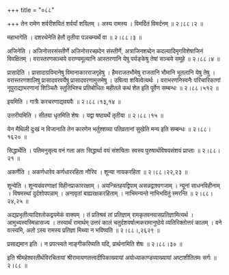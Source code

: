 +++
title = "०८८"

+++
तेन रामेण शर्वरीशयितं शर्वर्यां शयितम् । अस्य रामस्य । विमर्दितं विमर्दनम्  ॥  २।८८।२  ॥   

  

महाभागेति । दशरथेनेति हेतौ तृतीया पञचम्यर्थे वा  ॥  २।८८।३  ॥   

  

अजिनेति । अजिनोत्तरसंस्तीर्णे अजिनोत्तरच्छदेन संस्तीर्णे, अत्राजिनशब्देन कदल्यादिमृगविशेषाजिनं विवक्षितम् । वरास्तरणसञ्चये वराण्यमूल्यानि आस्तरणानि येषु पर्यङ्केषु तेषां सञ्चये समूहे  ॥  २।८८।४  ॥   

  

प्रासादेति । प्रासादाग्रविमानेषु विमानाकारराजगृहेषु । हैमराजतभौमेषु राजतानि भौमानि भूतलानि येषु तेषु । वरास्तरणशालिषु प्रासादवरवर्येषु प्रासादवरणामुत्तमेषु । उषित्वा शयित्वेत्यर्थः । वराभरणनिस्वनैः परिचारिकाणां नूपुराद्याभरणानां शिञ्चितैः स्तुतिभिश्च प्रतिबोधितः महीतले कथं शेत इति पूर्वेण सम्बन्धः  ॥  २।८८।५१२  ॥   

  

इयमिति । गात्रैः करचरणाद्यवयवैः  ॥  २।८८।१३,१४  ॥   

  

उत्तरीयमिति । सीतया धृतमिति शेषः । यद्वा षष्ठ्यर्थे तृतीया  ॥  २।८८।१५  ॥   

  

येन मैथिली दुःखं न विजानाति तेन कारणेन भर्तुश्शय्या पतिव्रतानां सुखेति मन्य इति सम्बन्धः  ॥  २।८८।१६२०  ॥   

  

सिद्धार्थेति । पतिमनुसृत्य वनं गता अतः सिद्धार्था वयं संशयिताः स्वस्य पुरुषार्थविषयसंशयं प्राप्ताः  ॥  २।८८।२१  ॥   

  

अकर्णेति । अकर्णधारेव कर्णधाररहिता नौरिव । शून्या नायकरहिता  ॥  २।८८।२२,२३  ॥   

  

शून्येति । शून्यसंवरणाक्षां विहीनप्राकाररक्षाम् । अयन्त्रितहयद्विपाम् असन्नद्वाश्वगजाम् । न्यूनां साधनविहीनाम् । विषमस्थां दुर्दशोपपन्नाम् । अनावृतां बाह्यरक्षकरहिताम् । नाभिमन्यन्ते नाभिभवितुं स्मरन्ति  ॥  २।८८।२४,२५  ॥   

  

अद्यप्रभृतीत्यादिश्लोकद्वयमेकं वाक्यम् । तं प्रतिश्रवं तां प्रतिज्ञाम् रामकृतवनवासप्रतिज्ञामित्यर्थ । आमुच्यस्वस्मिन्नासज्य । तस्यार्थं रामार्थम् उत्तरं कालं चतुर्दशवर्षात्मकरामानुष्ठेये व्यतिरिक्तोत्तरं कालम् । वने वत्स्यमि, अतो ऽस्य रामस्य प्रतिज्ञा मिथ्या न भविष्यति  ॥  २।८८।,२६२९  ॥   

  

प्रसाद्यमान इति । न प्रपत्स्यते नाङ्गीकरिष्यति यदि, प्रार्थनामिति शेषः  ॥  २।८८।३०  ॥   

  

इति श्रीमहेश्वरतीर्थविरचितायां श्रीरामायणतत्त्वदीपिकाख्यायां अयोध्याकाण्डव्याख्यायां अष्टाशीतितमः सर्गः  ॥  २।८८  ॥   

  

  

